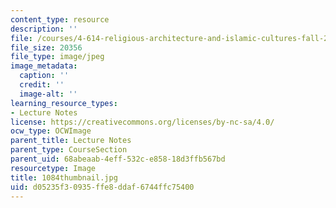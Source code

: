 ```yaml
---
content_type: resource
description: ''
file: /courses/4-614-religious-architecture-and-islamic-cultures-fall-2002/d05235f30935ffe8ddaf6744ffc75400_1084thumbnail.jpg
file_size: 20356
file_type: image/jpeg
image_metadata:
  caption: ''
  credit: ''
  image-alt: ''
learning_resource_types:
- Lecture Notes
license: https://creativecommons.org/licenses/by-nc-sa/4.0/
ocw_type: OCWImage
parent_title: Lecture Notes
parent_type: CourseSection
parent_uid: 68abeaab-4eff-532c-e858-18d3ffb567bd
resourcetype: Image
title: 1084thumbnail.jpg
uid: d05235f3-0935-ffe8-ddaf-6744ffc75400
---
```

